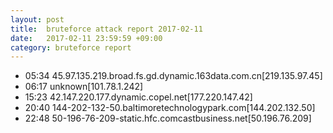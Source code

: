 ```yaml
---
layout: post
title:  bruteforce attack report 2017-02-11
date:   2017-02-11 23:59:59 +09:00
category: bruteforce report
---
```


* 05:34 45.97.135.219.broad.fs.gd.dynamic.163data.com.cn[219.135.97.45]
* 06:17 unknown[101.78.1.242]
* 15:23 42.147.220.177.dynamic.copel.net[177.220.147.42]
* 20:40 144-202-132-50.baltimoretechnologypark.com[144.202.132.50]
* 22:48 50-196-76-209-static.hfc.comcastbusiness.net[50.196.76.209]

